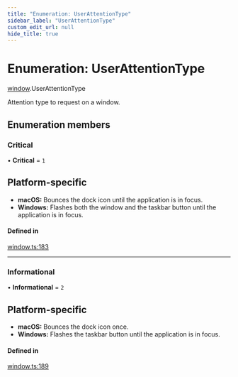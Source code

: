 ```yaml
---
title: "Enumeration: UserAttentionType"
sidebar_label: "UserAttentionType"
custom_edit_url: null
hide_title: true
---
```


# Enumeration: UserAttentionType

[window](../modules/window.md).UserAttentionType

Attention type to request on a window.

## Enumeration members

### Critical

• **Critical** = `1`

## Platform-specific
 - **macOS:** Bounces the dock icon until the application is in focus.
- **Windows:** Flashes both the window and the taskbar button until the application is in focus.

#### Defined in

[window.ts:183](https://github.com/tauri-apps/tauri/blob/81d245f/tooling/api/src/window.ts#L183)

___

### Informational

• **Informational** = `2`

## Platform-specific
- **macOS:** Bounces the dock icon once.
- **Windows:** Flashes the taskbar button until the application is in focus.

#### Defined in

[window.ts:189](https://github.com/tauri-apps/tauri/blob/81d245f/tooling/api/src/window.ts#L189)
